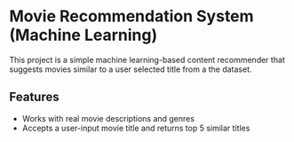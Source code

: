 # Movie Recommendation System (Machine Learning)

This project is a simple machine learning-based content recommender that suggests movies similar to a user selected title from a the dataset.

## Features
- Works with real movie descriptions and genres
- Accepts a user-input movie title and returns top 5 similar titles
